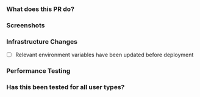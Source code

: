 ### What does this PR do?

### Screenshots

### Infrastructure Changes
- [ ] Relevant environment variables have been updated before deployment

### Performance Testing

### Has this been tested for all user types?

